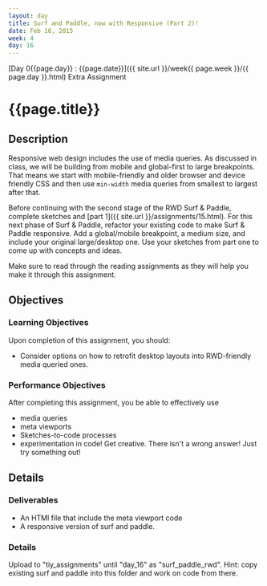```yaml
---
layout: day
title: Surf and Paddle, now with Responsive (Part 2)!
date: Feb 16, 2015
week: 4
day: 16
---
```

[Day 0{{page.day}} : {{page.date}}]({{ site.url }}/week{{ page.week }}/{{ page.day }}.html) Extra Assignment

# {{page.title}}


## Description
Responsive web design includes the use of media queries. As discussed in class, we will be building from mobile and global-first to large breakpoints. That means we start with mobile-friendly and older browser and device friendly CSS and then use `min-width` media queries from smallest to largest after that.

Before continuing with the second stage of the RWD Surf & Paddle, complete sketches and [part 1]({{ site.url }}/assignments/15.html). For this next phase of Surf & Paddle, refactor your existing code to make Surf & Paddle responsive. Add a global/mobile breakpoint, a medium size, and include your original large/desktop one. Use your sketches from part one to come up with concepts and ideas.

Make sure to read through the reading assignments as they will help you make it through this assignment.


## Objectives

### Learning Objectives

Upon completion of this assignment, you should:

* Consider options on how to retrofit desktop layouts into RWD-friendly media queried ones.



### Performance Objectives

After completing this assignment, you be able to effectively use

* media queries
* meta viewports
* Sketches-to-code processes
* experimentation in code! Get creative. There isn't a wrong answer! Just try something out!


## Details

### Deliverables
* An HTMl file that include the meta viewport code
* A responsive version of surf and paddle.


### Details
Upload to "tiy_assignments" until "day_16" as "surf_paddle_rwd". Hint: copy existing surf and paddle into this folder and work on code from there.

